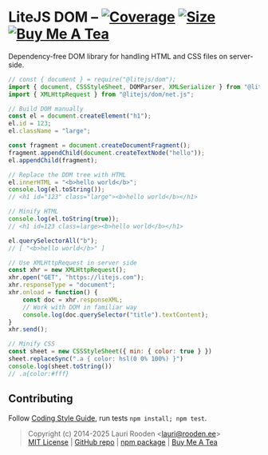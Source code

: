 
[1]: https://badgen.net/coveralls/c/github/litejs/dom
[2]: https://coveralls.io/r/litejs/dom
[3]: https://packagephobia.now.sh/badge?p=@litejs/dom
[4]: https://packagephobia.now.sh/result?p=@litejs/dom
[5]: https://badgen.net/badge/icon/Buy%20Me%20A%20Tea/orange?icon=kofi&label
[6]: https://www.buymeacoffee.com/lauriro


LiteJS DOM &ndash; [![Coverage][1]][2] [![Size][3]][4] [![Buy Me A Tea][5]][6]
==========

Dependency-free DOM library for handling HTML and CSS files on server-side.


```javascript
// const { document } = require("@litejs/dom");
import { document, CSSStyleSheet, DOMParser, XMLSerializer } from "@litejs/dom";
import { XMLHttpRequest } from "@litejs/dom/net.js";

// Build DOM manually
const el = document.createElement("h1");
el.id = 123;
el.className = "large";

const fragment = document.createDocumentFragment();
fragment.appendChild(document.createTextNode("hello"));
el.appendChild(fragment);

// Replace the DOM tree with HTML
el.innerHTML = "<b>hello world</b>";
console.log(el.toString());
// <h1 id="123" class="large"><b>hello world</b></h1>

// Minify HTML
console.log(el.toString(true));
// <h1 id=123 class=large><b>hello world</b></h1>

el.querySelectorAll("b");
// [ "<b>hello world</b>" ]

// Use XMLHttpRequest in server side
const xhr = new XMLHttpRequest();
xhr.open("GET", "https://litejs.com");
xhr.responseType = "document";
xhr.onload = function() {
	const doc = xhr.responseXML;
	// Work with DOM in familiar way
	console.log(doc.querySelector("title").textContent);
}
xhr.send();

// Minify CSS
const sheet = new CSSStyleSheet({ min: { color: true } })
sheet.replaceSync(".a { color: hsl(0 0% 100%) }")
console.log(sheet.toString())
// .a{color:#fff}
```

## Contributing

Follow [Coding Style Guide](https://github.com/litejs/litejs/wiki/Style-Guide),
run tests `npm install; npm test`.


> Copyright (c) 2014-2025 Lauri Rooden &lt;lauri@rooden.ee&gt;  
[MIT License](https://litejs.com/MIT-LICENSE.txt) |
[GitHub repo](https://github.com/litejs/dom) |
[npm package](https://npmjs.org/package/@litejs/dom) |
[Buy Me A Tea][6]


